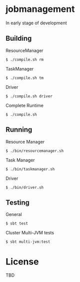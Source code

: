 # jobmanagement

In early stage of development


## Building

ResourceManager
```
$ ./compile.sh rm
```

TaskManager
```
$ ./compile.sh tm
```

Driver
```
$ ./compile.sh driver
```

Complete Runtime
```
$ ./compile.sh
```

## Running

Resource Manager
```
$ ./bin/resourcemanager.sh
```

Task Manager
```
$ ./bin/taskmanager.sh
```

Driver
```
$ ./bin/driver.sh
```

## Testing


General
```
$ sbt test
```

Cluster Multi-JVM tests
```
$ sbt multi-jvm:test
```

# License

TBD

